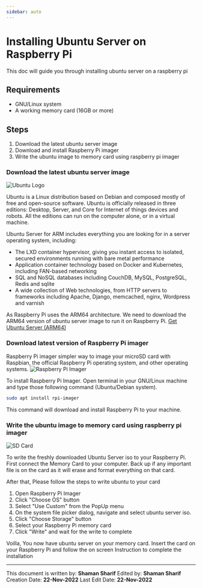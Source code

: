```yaml
---
sidebar: auto
---
```


# Installing Ubuntu Server on Raspberry Pi

This doc will guide you through installing ubuntu server on a raspberry pi

## Requirements
- GNU/Linux system
- A working memory card (16GB or more)

## Steps
1. Download the latest ubuntu server image
2. Download and install Raspberry Pi imager
3. Write the ubuntu image to memory card using raspberry pi imager
### Download the latest ubuntu server image

![Ubuntu Logo](https://external-content.duckduckgo.com/iu/?u=https%3A%2F%2Fcdn.neow.in%2Fnews%2Fimages%2Fuploaded%2F2022%2F03%2F1647455145_new-ubuntu-logo_story.jpg&f=1&nofb=1&ipt=6c049a0bbcc4738f1b01babd4701c62e32328e8b8783d92ebf935e11e6cde2a6&ipo=images)

Ubuntu is a Linux distribution based on Debian and composed mostly of free and open-source software. Ubuntu is officially released in three editions: Desktop, Server, and Core for Internet of things devices and robots. All the editions can run on the computer alone, or in a virtual machine.

Ubuntu Server for ARM includes everything you are looking for in a server operating system, including:
- The LXD container hypervisor, giving you instant access to isolated, secured environments running with bare metal performance
- Application container technology based on Docker and Kubernetes, including FAN-based networking
- SQL and NoSQL databases including CouchDB, MySQL, PostgreSQL, Redis and sqlite
- A wide collection of Web technologies, from HTTP servers to frameworks including Apache, Django, memcached, nginx, Wordpress and varnish

As Raspberry Pi uses the ARM64 architecture. We need to download the ARM64 version of ubuntu server image to run it on Raspberry Pi.
[Get Ubuntu Server (ARM64)](https://ubuntu.com/download/server/arm)

### Download latest version of Raspberry Pi imager

Raspberry Pi imager simpler way to image your microSD card with Raspbian, the official Raspberry Pi operating system, and other operating systems.
![Raspberry Pi Imager](https://www.raspberrypi.com/app/uploads/2020/03/RPI_intro-e1583228263677.png)

To install Raspberry Pi Imager. Open terminal in your GNU/Linux machine and type those following command (Ubuntu/Debian system).

```bash
sudo apt install rpi-imager
```
This command will download and install Raspberry Pi to your machine.


### Write the ubuntu image to memory card using raspberry pi imager
![SD Card](https://www.raspberrypi.com/app/uploads/2020/03/SD-READER-CU.jpg)

To write the freshly downloaded Ubuntu Server iso to your Raspberry Pi. First connect the Memory Card to your computer. Back up if any important file is on the card as it will erase and format everything on that card.

After that, Please follow the steps to write ubuntu to your card
1. Open Raspberry Pi Imager
2. Click "Choose OS" button
3. Select "Use Custom" from the PopUp menu
4. On the system file picker dialog, navigate and select ubuntu server iso.
5. Click "Choose Storage" button
6. Select your Raspberry Pi memory card
7. Click "Write" and wait for the write to complete

Voilla, You now have ubuntu server on your memory card. Insert the card on your Raspberry Pi and follow the on screen Instruction to complete the installation


---

This document is written by: **Shaman Sharif**
Edited by: **Shaman Sharif**
Creation Date: **22-Nov-2022**
Last Edit Date: **22-Nov-2022**
